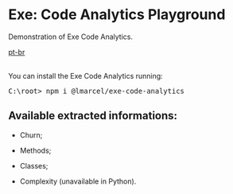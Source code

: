 <div valing="top">
  <h1><span>Exe:</span> Code Analytics Playground</h1>
  <p><span>Demonstration</span> of Exe Code Analytics.</p>
  <nav>
    <div id="repository-buttons"/>
    <a class="navigation-link disabled" href="https://github.com/L-Marcel/exe-code-analytics-playground/blob/main/README.md" target="__blank__">
      pt-br
    </a>
  </nav>
</div>

<br/>

<p>You can install the <span>Exe Code Analytics</span> running:</p>
<pre>
C:\root> <span>npm</span> i @lmarcel/exe-code-analytics
</pre>

<div id="grid"> 
  <div id="grid-item">
    <h2>Available <span>extracted</span> informations:</h2>
    <ul>
      <li id="checked"><p>Churn;</p></li>
      <li id="checked"><p>Methods;</p></li>
      <li id="checked"><p>Classes;</p></li>
      <li id="checked"><p>Complexity (<span>unavailable in Python</span>).</p></li>
    </ul>
  </div>
</div>